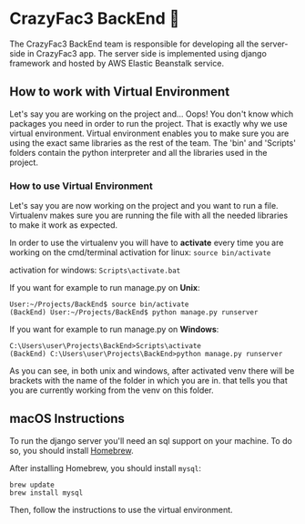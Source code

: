 # CrazyFac3 BackEnd 🤪
The CrazyFac3 BackEnd team is responsible for developing all the server-side in CrazyFac3 app. The server side is
implemented using django framework and hosted by AWS Elastic Beanstalk service.
## How to work with Virtual Environment
Let's say you are working on the project and... Oops! You don't know which packages you need in order to run the project.
That is exactly why we use virtual environment. 
Virtual environment enables you to make sure you are using the exact same libraries as the rest
of the team. The 'bin' and 'Scripts' folders contain the python interpreter and all the libraries used in the project.
### How to use Virtual Environment
Let's say you are now working on the project and you want to run a file. Virtualenv makes sure you are running the file with all
the needed libraries to make it work as expected.

In order to use the virtualenv you will have to **activate** every time you are working on the cmd/terminal
activation for linux:
`source bin/activate`


activation for windows:
`Scripts\activate.bat`


If you want for example to run manage.py on **Unix**:
```
User:~/Projects/BackEnd$ source bin/activate
(BackEnd) User:~/Projects/BackEnd$ python manage.py runserver
```


If you want for example to run manage.py on **Windows**:
```
C:\Users\user\Projects\BackEnd>Scripts\activate
(BackEnd) C:\Users\user\Projects\BackEnd>python manage.py runserver 
```

As you can see, in both unix and windows, after activated venv there will be brackets with the name
of the folder in which you are in. that tells you that you are currently working from the venv on this folder.

## macOS Instructions
To run the django server you'll need an sql support on your machine.
To do so, you should install [Homebrew](https://brew.sh).

After installing Homebrew, you should install `mysql`:
```
brew update
brew install mysql
```

Then, follow the instructions to use the virtual environment.
